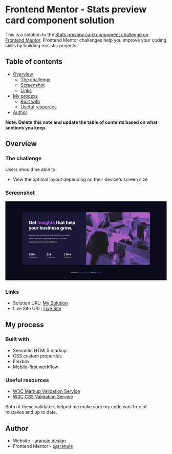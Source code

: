 # Frontend Mentor - Stats preview card component solution

This is a solution to the [Stats preview card component challenge on Frontend Mentor](https://www.frontendmentor.io/challenges/stats-preview-card-component-8JqbgoU62). Frontend Mentor challenges help you improve your coding skills by building realistic projects. 

## Table of contents

- [Overview](#overview)
  - [The challenge](#the-challenge)
  - [Screenshot](#screenshot)
  - [Links](#links)
- [My process](#my-process)
  - [Built with](#built-with)
  - [Useful resources](#useful-resources)
- [Author](#author)

**Note: Delete this note and update the table of contents based on what sections you keep.**

## Overview

### The challenge

Users should be able to:

- View the optimal layout depending on their device's screen size

### Screenshot

![alt text](images/screenshot.png "Screenshot of my project.")

### Links

- Solution URL: [My Solution](https://www.frontendmentor.io/solutions/stats-preview-card-challenge-using-css-Faa829Zm8)
- Live Site URL: [Live Site](https://aranuie.github.io/stats-preview-card-component-main/)

## My process

### Built with

- Semantic HTML5 markup
- CSS custom properties
- Flexbox
- Mobile-first workflow

### Useful resources

- [W3C Markup Validation Service](https://validator.w3.org/)
- [W3C CSS Validation Service](https://jigsaw.w3.org/css-validator/)

Both of these validators helped me make sure my code was free of mistakes and up to date.

## Author

- Website - [aranuie.design](https://aranuie-design.fr/)
- Frontend Mentor - [@aranuie](https://www.frontendmentor.io/profile/aranuie)

